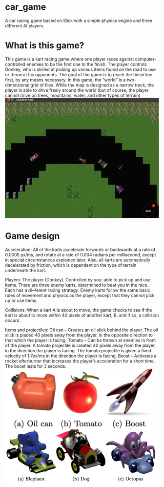 # car_game
A car racing game based on Slick with a simple physics engine and three different AI players

# What is this game?
This game is a kart racing game where one player races against computer-controlled enemies to be the first one to the finish. The player controls Donkey, who is skilled at picking up various items found on the road to use or throw at his opponents. The goal of the game is to reach the finish line first, by any means necessary. 
In this game, the “world” is a two-dimensional grid of tiles. While the map is designed as a narrow track, the player is able to drive freely around the world (but of course, the player cannot drive on trees, mountains, water, and other types of terrain)
![Alt text](https://github.com/lhCheung1991/car_game/blob/master/image/acting.png?raw=true "Optional Title")

# Game design
Acceleration: All of the karts accelerate forwards or backwards at a rate of 0.0005 px/ms, and rotate at a rate of 0.004 radians per millisecond, except in special circumstances explained later. Also, all karts are automatically decelerated by friction, which is dependent on the type of terrain underneath the kart.

Players: The player (Donkey). Controlled by you; able to pick up and use items. There are three enemy karts, determined to beat you in the race. Each has a di↵erent racing strategy. Enemy karts follow the same basic rules of movement and physics as the player, except that they cannot pick up or use items.

Collisions: When a kart A is about to move, the game checks to see if the kart is about to move within 40 pixels of another kart, B, and if so, a collision occurs. 

Items and projectiles: Oil can – Creates an oil slick behind the player. The oil slick is placed 40 pixels away from the player, in the opposite direction to that which the player is facing. Tomato – Can be thrown at enemies in front of the player. A tomato projectile is created 40 pixels away from the player, in the direction the player is facing. The tomato projectile is given a fixed velocity of 1.7px/ms in the direction the player is facing. Boost – Activates a rocket afterburner that increases the player’s acceleration for a short time. The boost lasts for 3 seconds.
![Alt text](https://github.com/lhCheung1991/car_game/blob/master/image/item.png?raw=true "Optional Title")
![Alt text](https://github.com/lhCheung1991/car_game/blob/master/image/player.png?raw=true "Optional Title")


